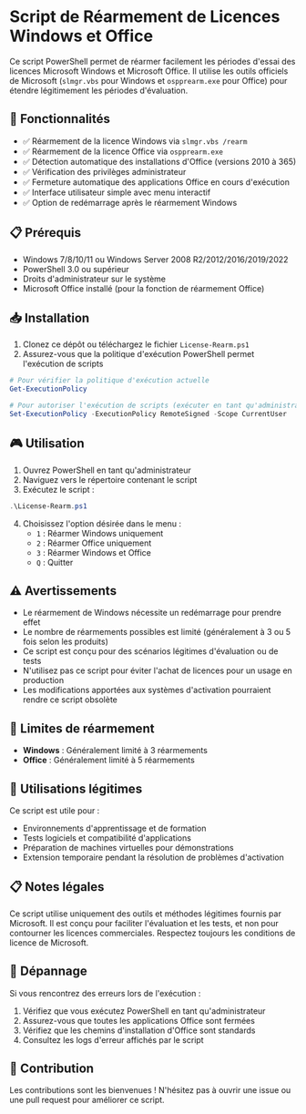 # Script de Réarmement de Licences Windows et Office

Ce script PowerShell permet de réarmer facilement les périodes d'essai des licences Microsoft Windows et Microsoft Office. Il utilise les outils officiels de Microsoft (`slmgr.vbs` pour Windows et `ospprearm.exe` pour Office) pour étendre légitimement les périodes d'évaluation.

## 🚀 Fonctionnalités

- ✅ Réarmement de la licence Windows via `slmgr.vbs /rearm`
- ✅ Réarmement de la licence Office via `ospprearm.exe`
- ✅ Détection automatique des installations d'Office (versions 2010 à 365)
- ✅ Vérification des privilèges administrateur
- ✅ Fermeture automatique des applications Office en cours d'exécution
- ✅ Interface utilisateur simple avec menu interactif
- ✅ Option de redémarrage après le réarmement Windows

## 📋 Prérequis

- Windows 7/8/10/11 ou Windows Server 2008 R2/2012/2016/2019/2022
- PowerShell 3.0 ou supérieur
- Droits d'administrateur sur le système
- Microsoft Office installé (pour la fonction de réarmement Office)

## 📥 Installation

1. Clonez ce dépôt ou téléchargez le fichier `License-Rearm.ps1`
2. Assurez-vous que la politique d'exécution PowerShell permet l'exécution de scripts

```powershell
# Pour vérifier la politique d'exécution actuelle
Get-ExecutionPolicy

# Pour autoriser l'exécution de scripts (exécuter en tant qu'administrateur)
Set-ExecutionPolicy -ExecutionPolicy RemoteSigned -Scope CurrentUser
```

## 🎮 Utilisation

1. Ouvrez PowerShell en tant qu'administrateur
2. Naviguez vers le répertoire contenant le script
3. Exécutez le script :

```powershell
.\License-Rearm.ps1
```

4. Choisissez l'option désirée dans le menu :
   - `1` : Réarmer Windows uniquement
   - `2` : Réarmer Office uniquement
   - `3` : Réarmer Windows et Office
   - `Q` : Quitter

## ⚠️ Avertissements

- Le réarmement de Windows nécessite un redémarrage pour prendre effet
- Le nombre de réarmements possibles est limité (généralement à 3 ou 5 fois selon les produits)
- Ce script est conçu pour des scénarios légitimes d'évaluation ou de tests
- N'utilisez pas ce script pour éviter l'achat de licences pour un usage en production
- Les modifications apportées aux systèmes d'activation pourraient rendre ce script obsolète

## 🔄 Limites de réarmement

- **Windows** : Généralement limité à 3 réarmements
- **Office** : Généralement limité à 5 réarmements

## 📜 Utilisations légitimes

Ce script est utile pour :
- Environnements d'apprentissage et de formation
- Tests logiciels et compatibilité d'applications
- Préparation de machines virtuelles pour démonstrations
- Extension temporaire pendant la résolution de problèmes d'activation

## 📋 Notes légales

Ce script utilise uniquement des outils et méthodes légitimes fournis par Microsoft. Il est conçu pour faciliter l'évaluation et les tests, et non pour contourner les licences commerciales. Respectez toujours les conditions de licence de Microsoft.

## 🔧 Dépannage

Si vous rencontrez des erreurs lors de l'exécution :

1. Vérifiez que vous exécutez PowerShell en tant qu'administrateur
2. Assurez-vous que toutes les applications Office sont fermées
3. Vérifiez que les chemins d'installation d'Office sont standards
4. Consultez les logs d'erreur affichés par le script

## 🤝 Contribution

Les contributions sont les bienvenues ! N'hésitez pas à ouvrir une issue ou une pull request pour améliorer ce script.
